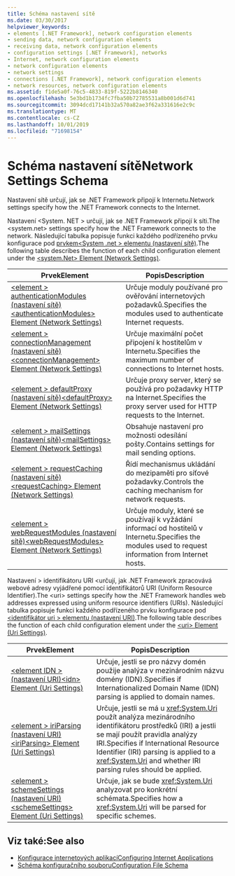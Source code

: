 ```yaml
---
title: Schéma nastavení sítě
ms.date: 03/30/2017
helpviewer_keywords:
- elements [.NET Framework], network configuration elements
- sending data, network configuration elements
- receiving data, network configuration elements
- configuration settings [.NET Framework], networks
- Internet, network configuration elements
- network configuration elements
- network settings
- connections [.NET Framework], network configuration elements
- network resources, network configuration elements
ms.assetid: f1de5a0f-76c5-4833-819f-5222b8146340
ms.openlocfilehash: 5e3bd1b1734fc7fba50b72785531a8b001d6d741
ms.sourcegitcommit: 3094dcd17141b32a570a82ae3f62a331616e2c9c
ms.translationtype: MT
ms.contentlocale: cs-CZ
ms.lasthandoff: 10/01/2019
ms.locfileid: "71698154"
---
```

# <a name="network-settings-schema"></a><span data-ttu-id="b2188-102">Schéma nastavení sítě</span><span class="sxs-lookup"><span data-stu-id="b2188-102">Network Settings Schema</span></span>
<span data-ttu-id="b2188-103">Nastavení sítě určují, jak se .NET Framework připojí k Internetu.</span><span class="sxs-lookup"><span data-stu-id="b2188-103">Network settings specify how the .NET Framework connects to the Internet.</span></span>

<span data-ttu-id="b2188-104">Nastavení \<System. NET > určují, jak se .NET Framework připojí k síti.</span><span class="sxs-lookup"><span data-stu-id="b2188-104">The \<system.net> settings specify how the .NET Framework connects to the network.</span></span> <span data-ttu-id="b2188-105">Následující tabulka popisuje funkci každého podřízeného prvku konfigurace pod [prvkem\<System .net > elementu (nastavení sítě)](system-net-element-network-settings.md).</span><span class="sxs-lookup"><span data-stu-id="b2188-105">The following table describes the function of each child configuration element under the [\<system.Net> Element (Network Settings)](system-net-element-network-settings.md).</span></span>  
  
|<span data-ttu-id="b2188-106">Prvek</span><span class="sxs-lookup"><span data-stu-id="b2188-106">Element</span></span>|<span data-ttu-id="b2188-107">Popis</span><span class="sxs-lookup"><span data-stu-id="b2188-107">Description</span></span>|  
|-------------|-----------------|  
|[<span data-ttu-id="b2188-108">\<element > authenticationModules (nastavení sítě)</span><span class="sxs-lookup"><span data-stu-id="b2188-108">\<authenticationModules> Element (Network Settings)</span></span>](authenticationmodules-element-network-settings.md)|<span data-ttu-id="b2188-109">Určuje moduly používané pro ověřování internetových požadavků.</span><span class="sxs-lookup"><span data-stu-id="b2188-109">Specifies the modules used to authenticate Internet requests.</span></span>|  
|[<span data-ttu-id="b2188-110">\<element > connectionManagement (nastavení sítě)</span><span class="sxs-lookup"><span data-stu-id="b2188-110">\<connectionManagement> Element (Network Settings)</span></span>](connectionmanagement-element-network-settings.md)|<span data-ttu-id="b2188-111">Určuje maximální počet připojení k hostitelům v Internetu.</span><span class="sxs-lookup"><span data-stu-id="b2188-111">Specifies the maximum number of connections to Internet hosts.</span></span>|  
|[<span data-ttu-id="b2188-112">\<element > defaultProxy (nastavení sítě)</span><span class="sxs-lookup"><span data-stu-id="b2188-112">\<defaultProxy> Element (Network Settings)</span></span>](defaultproxy-element-network-settings.md)|<span data-ttu-id="b2188-113">Určuje proxy server, který se používá pro požadavky HTTP na Internet.</span><span class="sxs-lookup"><span data-stu-id="b2188-113">Specifies the proxy server used for HTTP requests to the Internet.</span></span>|  
|[<span data-ttu-id="b2188-114">\<element > mailSettings (nastavení sítě)</span><span class="sxs-lookup"><span data-stu-id="b2188-114">\<mailSettings> Element (Network Settings)</span></span>](mailsettings-element-network-settings.md)|<span data-ttu-id="b2188-115">Obsahuje nastavení pro možnosti odesílání pošty.</span><span class="sxs-lookup"><span data-stu-id="b2188-115">Contains settings for mail sending options.</span></span>|  
|[<span data-ttu-id="b2188-116">\<element > requestCaching (nastavení sítě)</span><span class="sxs-lookup"><span data-stu-id="b2188-116">\<requestCaching> Element (Network Settings)</span></span>](requestcaching-element-network-settings.md)|<span data-ttu-id="b2188-117">Řídí mechanismus ukládání do mezipaměti pro síťové požadavky.</span><span class="sxs-lookup"><span data-stu-id="b2188-117">Controls the caching mechanism for network requests.</span></span>|  
|[<span data-ttu-id="b2188-118">\<element > webRequestModules (nastavení sítě)</span><span class="sxs-lookup"><span data-stu-id="b2188-118">\<webRequestModules> Element (Network Settings)</span></span>](webrequestmodules-element-network-settings.md)|<span data-ttu-id="b2188-119">Určuje moduly, které se používají k vyžádání informací od hostitelů v Internetu.</span><span class="sxs-lookup"><span data-stu-id="b2188-119">Specifies the modules used to request information from Internet hosts.</span></span>|  
  
<span data-ttu-id="b2188-120">Nastavení > identifikátoru URI \<určují, jak .NET Framework zpracovává webové adresy vyjádřené pomocí identifikátorů URI (Uniform Resource Identifier).</span><span class="sxs-lookup"><span data-stu-id="b2188-120">The \<uri> settings specify how the .NET Framework handles web addresses expressed using uniform resource identifiers (URIs).</span></span> <span data-ttu-id="b2188-121">Následující tabulka popisuje funkci každého podřízeného prvku konfigurace pod [\<identifikátor uri > elementu (nastavení URI)](uri-element-uri-settings.md).</span><span class="sxs-lookup"><span data-stu-id="b2188-121">The following table describes the function of each child configuration element under the [\<uri> Element (Uri Settings)](uri-element-uri-settings.md).</span></span>  
  
|<span data-ttu-id="b2188-122">Prvek</span><span class="sxs-lookup"><span data-stu-id="b2188-122">Element</span></span>|<span data-ttu-id="b2188-123">Popis</span><span class="sxs-lookup"><span data-stu-id="b2188-123">Description</span></span>|  
|-------------|-----------------|  
|[<span data-ttu-id="b2188-124">\<element IDN > (nastavení URI)</span><span class="sxs-lookup"><span data-stu-id="b2188-124">\<idn> Element (Uri Settings)</span></span>](idn-element-uri-settings.md)|<span data-ttu-id="b2188-125">Určuje, jestli se pro názvy domén použije analýza v mezinárodním názvu domény (IDN).</span><span class="sxs-lookup"><span data-stu-id="b2188-125">Specifies if Internationalized Domain Name (IDN) parsing is applied to domain names.</span></span>|  
|[<span data-ttu-id="b2188-126">\<element > iriParsing (nastavení URI)</span><span class="sxs-lookup"><span data-stu-id="b2188-126">\<iriParsing> Element (Uri Settings)</span></span>](iriparsing-element-uri-settings.md)|<span data-ttu-id="b2188-127">Určuje, jestli se má u <xref:System.Uri> použít analýza mezinárodního identifikátoru prostředků (IRI) a jestli se mají použít pravidla analýzy IRI.</span><span class="sxs-lookup"><span data-stu-id="b2188-127">Specifies if International Resource Identifier (IRI) parsing is applied to a <xref:System.Uri> and whether IRI parsing rules should be applied.</span></span>|  
|[<span data-ttu-id="b2188-128">\<element > schemeSettings (nastavení URI)</span><span class="sxs-lookup"><span data-stu-id="b2188-128">\<schemeSettings> Element (Uri Settings)</span></span>](schemesettings-element-uri-settings.md)|<span data-ttu-id="b2188-129">Určuje, jak se bude <xref:System.Uri> analyzovat pro konkrétní schémata.</span><span class="sxs-lookup"><span data-stu-id="b2188-129">Specifies how a <xref:System.Uri> will be parsed for specific schemes.</span></span>|  
  
## <a name="see-also"></a><span data-ttu-id="b2188-130">Viz také:</span><span class="sxs-lookup"><span data-stu-id="b2188-130">See also</span></span>

- [<span data-ttu-id="b2188-131">Konfigurace internetových aplikací</span><span class="sxs-lookup"><span data-stu-id="b2188-131">Configuring Internet Applications</span></span>](../../../network-programming/configuring-internet-applications.md)
- [<span data-ttu-id="b2188-132">Schéma konfiguračního souboru</span><span class="sxs-lookup"><span data-stu-id="b2188-132">Configuration File Schema</span></span>](../index.md)
